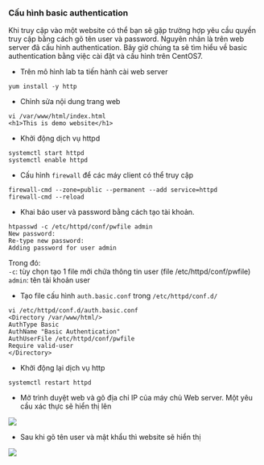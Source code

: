 ### Cấu hình basic authentication  
Khi truy cập vào một website có thể bạn sẽ gặp trường hợp yêu cầu quyền truy cập bằng cách gõ tên user và password. Nguyên nhân là trên web server đã cấu hình authentication. Bây giờ chúng ta sẽ tìm hiểu về basic authentication bằng việc cài đặt và cấu hình trên CentOS7.  
- Trên mô hình lab ta tiến hành cài web server  
```
yum install -y http
```
- Chỉnh sửa nội dung trang web  
```
vi /var/www/html/index.html  
<h1>This is demo website</h1>  
```  
- Khởi động dịch vụ httpd 
```
systemctl start httpd
systemctl enable httpd
```  
- Cấu hình `firewall` để các máy client có thể truy cập  
```
firewall-cmd --zone=public --permanent --add service=httpd  
firewall-cmd --reload
```  
- Khai báo user và password bằng cách tạo tài khoản.
```
htpasswd -c /etc/httpd/conf/pwfile admin
New password:
Re-type new password:
Adding password for user admin
```
Trong đó:   
`-c`: tùy chọn tạo 1 file mới chứa thông tin user (file /etc/httpd/conf/pwfile)
`admin`: tên tài khoản user  

- Tạo file cấu hình `auth.basic.conf` trong `/etc/httpd/conf.d/`  
```
vi /etc/httpd/conf.d/auth.basic.conf  
<Directory /var/www/html/>
AuthType Basic
AuthName "Basic Authentication"
AuthUserFile /etc/httpd/conf/pwfile
Require valid-user
</Directory>
```    
- Khởi động lại dịch vụ http  
```
systemctl restart httpd  
```  
- Mở trình duyệt web và gõ địa chỉ IP của máy chủ Web server. Một yêu cầu xác thực sẽ hiển thị lên  

<img src="https://i.imgur.com/nBQ58qx.png">  

- Sau khi gõ tên user và mật khẩu thì website sẽ hiển thị  

<img src="https://i.imgur.com/oe4coUp.png">




